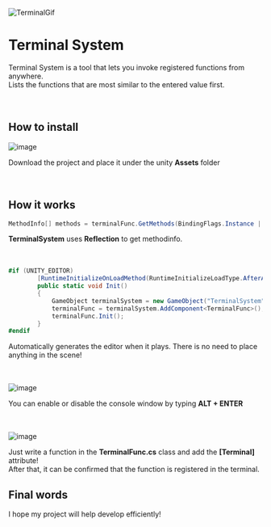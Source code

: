 ![TerminalGif](https://github.com/jacobjea/Terminal/assets/89589209/8fcd4df9-0892-4f2c-a223-5a50030a50f5)

# Terminal System

Terminal System is a tool that lets you invoke registered functions from anywhere.<br/>
Lists the functions that are most similar to the entered value first.
<br/><br/><br/>

## How to install

![image](https://github.com/jacobjea/Unity-Terminal-System/assets/89589209/13950918-1e2a-414f-bd39-21d8dcd13095)

Download the project and place it under the unity **Assets** folder
<br/><br/><br/>

## How it works


```C#
MethodInfo[] methods = terminalFunc.GetMethods(BindingFlags.Instance | BindingFlags.NonPublic | BindingFlags.Public);
```

**TerminalSystem** uses **Reflection** to get methodinfo.
<br/><br/><br/>

```C#
#if (UNITY_EDITOR)
        [RuntimeInitializeOnLoadMethod(RuntimeInitializeLoadType.AfterAssembliesLoaded)]
        public static void Init()
        {
            GameObject terminalSystem = new GameObject("TerminalSystem");
            terminalFunc = terminalSystem.AddComponent<TerminalFunc>();
            terminalFunc.Init();
        }
#endif
```

Automatically generates the editor when it plays. There is no need to place anything in the scene!
<br/><br/><br/>

![image](https://github.com/jacobjea/Terminal/assets/89589209/d481d522-eb6a-49b0-be2a-27e7cd0e960e)

You can enable or disable the console window by typing **ALT + ENTER**
<br/><br/><br/>

![image](https://github.com/jacobjea/Terminal/assets/89589209/3042852f-a6d4-4e3a-b22f-4965686a3e6f)

Just write a function in the **TerminalFunc.cs** class and add the **[Terminal]** attribute!<br/>
After that, it can be confirmed that the function is registered in the terminal.



## Final words

I hope my project will help develop efficiently!
